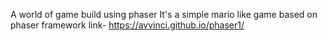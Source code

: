A world  of game build using phaser
It's a simple mario like game based on phaser framework 
link- https://avvinci.github.io/phaser1/
